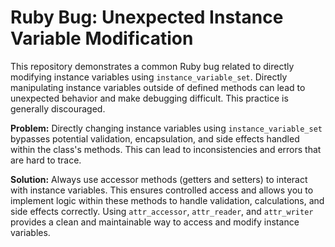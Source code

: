 # Ruby Bug: Unexpected Instance Variable Modification

This repository demonstrates a common Ruby bug related to directly modifying instance variables using `instance_variable_set`. Directly manipulating instance variables outside of defined methods can lead to unexpected behavior and make debugging difficult.  This practice is generally discouraged.

**Problem:** Directly changing instance variables using `instance_variable_set` bypasses potential validation, encapsulation, and side effects handled within the class's methods.  This can lead to inconsistencies and errors that are hard to trace.

**Solution:**  Always use accessor methods (getters and setters) to interact with instance variables. This ensures controlled access and allows you to implement logic within these methods to handle validation, calculations, and side effects correctly.   Using `attr_accessor`, `attr_reader`, and `attr_writer` provides a clean and maintainable way to access and modify instance variables.